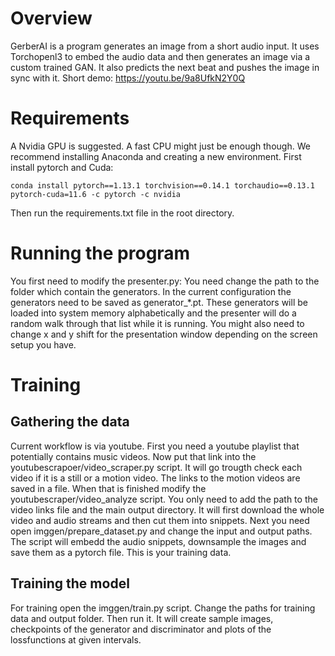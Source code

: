 # Overview
GerberAI is a program generates an image from a short audio input. It uses Torchopenl3 to embed the audio data and then generates an image via a custom trained GAN. It also predicts the next beat and pushes the image in sync with it. Short demo: https://youtu.be/9a8UfkN2Y0Q

# Requirements
A Nvidia GPU is suggested. A fast CPU might just be enough though.
We recommend installing Anaconda and creating a new environment.
First install pytorch and Cuda:
```
conda install pytorch==1.13.1 torchvision==0.14.1 torchaudio==0.13.1 pytorch-cuda=11.6 -c pytorch -c nvidia
```

Then run the requirements.txt file in the root directory.

# Running the program
You first need to modify the presenter.py:
You need change the path to the folder which contain the generators. In the current configuration the generators need to be saved as generator_*.pt. These generators will be loaded into system memory alphabetically and the presenter will do a random walk through that list while it is running. You might also need to change x and y shift for the presentation window depending on the screen setup you have.

# Training
## Gathering the data
Current workflow is via youtube. First you need a youtube playlist that potentially contains music videos. Now put that link into the youtubescrapoer/video_scraper.py script. It will go trougth check each video if it is a still or a motion video. The links to the motion videos are saved in a file. When that is finished modify the youtubescraper/video_analyze script. You only need to add the path to the video links file and the main output directory. It will first download the whole video and audio streams and then cut them into snippets. Next you need open imggen/prepare_dataset.py and change the input and output paths. The script will embedd the audio snippets, downsample the images and save them as a pytorch file. This is your training data. 

## Training the model
For training open the imggen/train.py script. Change the paths for training data and output folder. Then run it. It will create sample images, checkpoints of the generator and discriminator and plots of the lossfunctions at given intervals.
